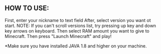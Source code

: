 HOW TO USE: 
----------------------------------------------------------------------------------
First, enter your nickname to text field
After, select version you want ot start. NOTE: If you can't scroll versions list, try pressing up key and down key arrows on keyboard.
Then select RAM amount you want to give to Minecraft. 
Then press "Launch Minecraft" and play!


*Make sure you have installed JAVA 1.8 and higher on your machine.
